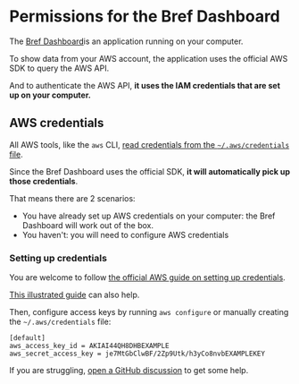 # Permissions for the Bref Dashboard

The [Bref Dashboard](https://dashboard.bref.sh/)is an application running on your computer.

To show data from your AWS account, the application uses the official AWS SDK to query the AWS API.

And to authenticate the AWS API, **it uses the IAM credentials that are set up on your computer.**

## AWS credentials

All AWS tools, like the `aws` CLI, [read credentials from the `~/.aws/credentials` file](https://docs.aws.amazon.com/cli/latest/userguide/cli-configure-files.html).

Since the Bref Dashboard uses the official SDK, **it will automatically pick up those credentials**.

That means there are 2 scenarios:

- You have already set up AWS credentials on your computer: the Bref Dashboard will work out of the box.
- You haven't: you will need to configure AWS credentials

### Setting up credentials

You are welcome to follow [the official AWS guide on setting up credentials](https://docs.aws.amazon.com/cli/latest/userguide/cli-configure-quickstart.html#cli-configure-quickstart-config).

[This illustrated guide](https://bref.sh/docs/installation/aws-keys.html) can also help.

Then, configure access keys by running `aws configure` or manually creating the `~/.aws/credentials` file:

```
[default]
aws_access_key_id = AKIAI44QH8DHBEXAMPLE
aws_secret_access_key = je7MtGbClwBF/2Zp9Utk/h3yCo8nvbEXAMPLEKEY
```

If you are struggling, [open a GitHub discussion](https://github.com/brefphp/dashboard/discussions) to get some help.
